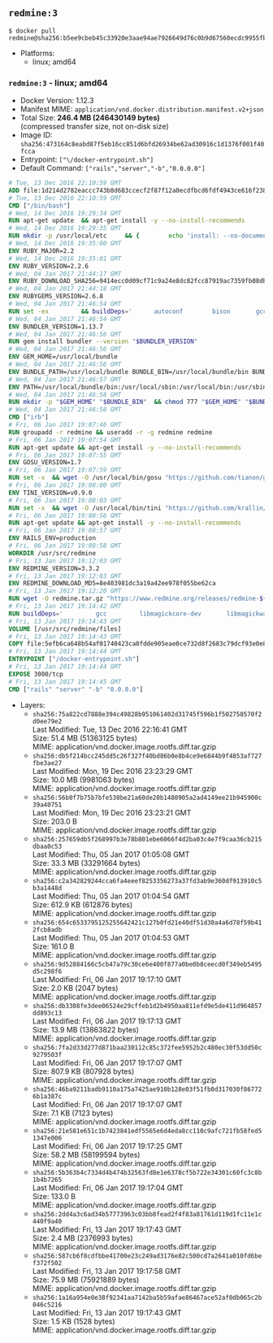 ## `redmine:3`

```console
$ docker pull redmine@sha256:b5ee9cbeb45c33920e3aae94ae7926649d76c0b9d67560ecdc9955fbc134a79d
```

-	Platforms:
	-	linux; amd64

### `redmine:3` - linux; amd64

-	Docker Version: 1.12.3
-	Manifest MIME: `application/vnd.docker.distribution.manifest.v2+json`
-	Total Size: **246.4 MB (246430149 bytes)**  
	(compressed transfer size, not on-disk size)
-	Image ID: `sha256:473164c8eabd87f5eb16cc851d6bfd26934be62ad30916c1d1376f001f40fcca`
-	Entrypoint: `["\/docker-entrypoint.sh"]`
-	Default Command: `["rails","server","-b","0.0.0.0"]`

```dockerfile
# Tue, 13 Dec 2016 22:10:59 GMT
ADD file:1d214d2782eaccc743b8d683ccecf2f87f12a0ecdfbcd6fdf4943ce616f23870 in / 
# Tue, 13 Dec 2016 22:10:59 GMT
CMD ["/bin/bash"]
# Wed, 14 Dec 2016 19:29:34 GMT
RUN apt-get update 	&& apt-get install -y --no-install-recommends 		bzip2 		ca-certificates 		libffi-dev 		libgdbm3 		libssl-dev 		libyaml-dev 		procps 		zlib1g-dev 	&& rm -rf /var/lib/apt/lists/*
# Wed, 14 Dec 2016 19:29:35 GMT
RUN mkdir -p /usr/local/etc 	&& { 		echo 'install: --no-document'; 		echo 'update: --no-document'; 	} >> /usr/local/etc/gemrc
# Wed, 14 Dec 2016 19:35:00 GMT
ENV RUBY_MAJOR=2.2
# Wed, 14 Dec 2016 19:35:01 GMT
ENV RUBY_VERSION=2.2.6
# Wed, 04 Jan 2017 21:44:17 GMT
ENV RUBY_DOWNLOAD_SHA256=9414ecc0d09cf71c9a24e8dc82fcc87919ac7359fb08db2791d6c32bfd157339
# Wed, 04 Jan 2017 21:44:18 GMT
ENV RUBYGEMS_VERSION=2.6.8
# Wed, 04 Jan 2017 21:46:54 GMT
RUN set -ex 		&& buildDeps=' 		autoconf 		bison 		gcc 		libbz2-dev 		libgdbm-dev 		libglib2.0-dev 		libncurses-dev 		libreadline-dev 		libxml2-dev 		libxslt-dev 		make 		ruby 		wget 		xz-utils 	' 	&& apt-get update 	&& apt-get install -y --no-install-recommends $buildDeps 	&& rm -rf /var/lib/apt/lists/* 		&& wget -O ruby.tar.xz "https://cache.ruby-lang.org/pub/ruby/${RUBY_MAJOR%-rc}/ruby-$RUBY_VERSION.tar.xz" 	&& echo "$RUBY_DOWNLOAD_SHA256 *ruby.tar.xz" | sha256sum -c - 		&& mkdir -p /usr/src/ruby 	&& tar -xJf ruby.tar.xz -C /usr/src/ruby --strip-components=1 	&& rm ruby.tar.xz 		&& cd /usr/src/ruby 		&& { 		echo '#define ENABLE_PATH_CHECK 0'; 		echo; 		cat file.c; 	} > file.c.new 	&& mv file.c.new file.c 		&& autoconf 	&& ./configure --disable-install-doc --enable-shared 	&& make -j"$(nproc)" 	&& make install 		&& apt-get purge -y --auto-remove $buildDeps 	&& cd / 	&& rm -r /usr/src/ruby 		&& gem update --system "$RUBYGEMS_VERSION"
# Wed, 04 Jan 2017 21:46:54 GMT
ENV BUNDLER_VERSION=1.13.7
# Wed, 04 Jan 2017 21:46:56 GMT
RUN gem install bundler --version "$BUNDLER_VERSION"
# Wed, 04 Jan 2017 21:46:56 GMT
ENV GEM_HOME=/usr/local/bundle
# Wed, 04 Jan 2017 21:46:56 GMT
ENV BUNDLE_PATH=/usr/local/bundle BUNDLE_BIN=/usr/local/bundle/bin BUNDLE_SILENCE_ROOT_WARNING=1 BUNDLE_APP_CONFIG=/usr/local/bundle
# Wed, 04 Jan 2017 21:46:57 GMT
ENV PATH=/usr/local/bundle/bin:/usr/local/sbin:/usr/local/bin:/usr/sbin:/usr/bin:/sbin:/bin
# Wed, 04 Jan 2017 21:46:58 GMT
RUN mkdir -p "$GEM_HOME" "$BUNDLE_BIN" 	&& chmod 777 "$GEM_HOME" "$BUNDLE_BIN"
# Wed, 04 Jan 2017 21:46:58 GMT
CMD ["irb"]
# Fri, 06 Jan 2017 19:07:46 GMT
RUN groupadd -r redmine && useradd -r -g redmine redmine
# Fri, 06 Jan 2017 19:07:54 GMT
RUN apt-get update && apt-get install -y --no-install-recommends 		ca-certificates 		wget 	&& rm -rf /var/lib/apt/lists/*
# Fri, 06 Jan 2017 19:07:55 GMT
ENV GOSU_VERSION=1.7
# Fri, 06 Jan 2017 19:07:59 GMT
RUN set -x 	&& wget -O /usr/local/bin/gosu "https://github.com/tianon/gosu/releases/download/$GOSU_VERSION/gosu-$(dpkg --print-architecture)" 	&& wget -O /usr/local/bin/gosu.asc "https://github.com/tianon/gosu/releases/download/$GOSU_VERSION/gosu-$(dpkg --print-architecture).asc" 	&& export GNUPGHOME="$(mktemp -d)" 	&& gpg --keyserver ha.pool.sks-keyservers.net --recv-keys B42F6819007F00F88E364FD4036A9C25BF357DD4 	&& gpg --batch --verify /usr/local/bin/gosu.asc /usr/local/bin/gosu 	&& rm -r "$GNUPGHOME" /usr/local/bin/gosu.asc 	&& chmod +x /usr/local/bin/gosu 	&& gosu nobody true
# Fri, 06 Jan 2017 19:08:00 GMT
ENV TINI_VERSION=v0.9.0
# Fri, 06 Jan 2017 19:08:03 GMT
RUN set -x 	&& wget -O /usr/local/bin/tini "https://github.com/krallin/tini/releases/download/$TINI_VERSION/tini" 	&& wget -O /usr/local/bin/tini.asc "https://github.com/krallin/tini/releases/download/$TINI_VERSION/tini.asc" 	&& export GNUPGHOME="$(mktemp -d)" 	&& gpg --keyserver ha.pool.sks-keyservers.net --recv-keys 6380DC428747F6C393FEACA59A84159D7001A4E5 	&& gpg --batch --verify /usr/local/bin/tini.asc /usr/local/bin/tini 	&& rm -r "$GNUPGHOME" /usr/local/bin/tini.asc 	&& chmod +x /usr/local/bin/tini 	&& tini -h
# Fri, 06 Jan 2017 19:08:56 GMT
RUN apt-get update && apt-get install -y --no-install-recommends 		imagemagick 		libmysqlclient18 		libpq5 		libsqlite3-0 				bzr 		git 		mercurial 		openssh-client 		subversion 	&& rm -rf /var/lib/apt/lists/*
# Fri, 06 Jan 2017 19:08:57 GMT
ENV RAILS_ENV=production
# Fri, 06 Jan 2017 19:08:58 GMT
WORKDIR /usr/src/redmine
# Fri, 13 Jan 2017 19:12:03 GMT
ENV REDMINE_VERSION=3.3.2
# Fri, 13 Jan 2017 19:12:03 GMT
ENV REDMINE_DOWNLOAD_MD5=8e403981dc3a19a42ee978f055be62ca
# Fri, 13 Jan 2017 19:12:20 GMT
RUN wget -O redmine.tar.gz "https://www.redmine.org/releases/redmine-${REDMINE_VERSION}.tar.gz" 	&& echo "$REDMINE_DOWNLOAD_MD5 redmine.tar.gz" | md5sum -c - 	&& tar -xvf redmine.tar.gz --strip-components=1 	&& rm redmine.tar.gz files/delete.me log/delete.me 	&& mkdir -p tmp/pdf public/plugin_assets 	&& chown -R redmine:redmine ./
# Fri, 13 Jan 2017 19:14:42 GMT
RUN buildDeps=' 		gcc 		libmagickcore-dev 		libmagickwand-dev 		libmysqlclient-dev 		libpq-dev 		libsqlite3-dev 		make 		patch 	' 	&& set -ex 	&& apt-get update && apt-get install -y $buildDeps --no-install-recommends 	&& rm -rf /var/lib/apt/lists/* 	&& bundle install --without development test 	&& for adapter in mysql2 postgresql sqlite3; do 		echo "$RAILS_ENV:" > ./config/database.yml; 		echo "  adapter: $adapter" >> ./config/database.yml; 		bundle install --without development test; 	done 	&& rm ./config/database.yml 	&& apt-get purge -y --auto-remove $buildDeps
# Fri, 13 Jan 2017 19:14:43 GMT
VOLUME [/usr/src/redmine/files]
# Fri, 13 Jan 2017 19:14:43 GMT
COPY file:5efb6ca648b54af01740423ca0fdde905eae0ce732d8f2683c79dcf93e0e86c5 in / 
# Fri, 13 Jan 2017 19:14:44 GMT
ENTRYPOINT ["/docker-entrypoint.sh"]
# Fri, 13 Jan 2017 19:14:44 GMT
EXPOSE 3000/tcp
# Fri, 13 Jan 2017 19:14:45 GMT
CMD ["rails" "server" "-b" "0.0.0.0"]
```

-	Layers:
	-	`sha256:75a822cd7888e394c49828b951061402d31745f596b1f502758570f2d0ee79e2`  
		Last Modified: Tue, 13 Dec 2016 22:16:41 GMT  
		Size: 51.4 MB (51363125 bytes)  
		MIME: application/vnd.docker.image.rootfs.diff.tar.gzip
	-	`sha256:db5f214bcc245dd5c26f327f40bd86b0e8b4ce9e6844b9f4853af727fbe3ae27`  
		Last Modified: Mon, 19 Dec 2016 23:23:29 GMT  
		Size: 10.0 MB (9981063 bytes)  
		MIME: application/vnd.docker.image.rootfs.diff.tar.gzip
	-	`sha256:56b0f7b75b7bfe530be21a60de20b1480905a2ad4149ee21b945900c39a40751`  
		Last Modified: Mon, 19 Dec 2016 23:23:21 GMT  
		Size: 203.0 B  
		MIME: application/vnd.docker.image.rootfs.diff.tar.gzip
	-	`sha256:257659db5f268997b3e78b801ebe6066f4d2ba03c4e7f9caa36cb215dbaa0c53`  
		Last Modified: Thu, 05 Jan 2017 01:05:08 GMT  
		Size: 33.3 MB (33291664 bytes)  
		MIME: application/vnd.docker.image.rootfs.diff.tar.gzip
	-	`sha256:c2a342829244cca6fa4eeef8253356273a37fd3ab9e360df913910c5b3a1448d`  
		Last Modified: Thu, 05 Jan 2017 01:04:54 GMT  
		Size: 612.9 KB (612876 bytes)  
		MIME: application/vnd.docker.image.rootfs.diff.tar.gzip
	-	`sha256:654c6533795125255642421c127b0fd21e40df51d30a4a6d78f59b412fcb8adb`  
		Last Modified: Thu, 05 Jan 2017 01:04:53 GMT  
		Size: 161.0 B  
		MIME: application/vnd.docker.image.rootfs.diff.tar.gzip
	-	`sha256:9d52884166c5cb47a79c30ce6e400f877a0be0b8ceecd0f349eb5495d5c298f6`  
		Last Modified: Fri, 06 Jan 2017 19:17:10 GMT  
		Size: 2.0 KB (2047 bytes)  
		MIME: application/vnd.docker.image.rootfs.diff.tar.gzip
	-	`sha256:db3308fe3dee06524e29cffeb1d2b4950aa811efd9e5de411d964857dd893c13`  
		Last Modified: Fri, 06 Jan 2017 19:17:13 GMT  
		Size: 13.9 MB (13863822 bytes)  
		MIME: application/vnd.docker.image.rootfs.diff.tar.gzip
	-	`sha256:7fa2d33d277d871baa230112c85c372fee5952b2c480ec30f53dd50c9279503f`  
		Last Modified: Fri, 06 Jan 2017 19:17:07 GMT  
		Size: 807.9 KB (807928 bytes)  
		MIME: application/vnd.docker.image.rootfs.diff.tar.gzip
	-	`sha256:46ba9211badb9110a175a7425ae910b128e03f51fb0d317030f867726b1a387c`  
		Last Modified: Fri, 06 Jan 2017 19:17:07 GMT  
		Size: 7.1 KB (7123 bytes)  
		MIME: application/vnd.docker.image.rootfs.diff.tar.gzip
	-	`sha256:21e581e651c1b7423841edf5565e6d4eda8cc110c9afc721fb58fed51347e006`  
		Last Modified: Fri, 06 Jan 2017 19:17:25 GMT  
		Size: 58.2 MB (58199594 bytes)  
		MIME: application/vnd.docker.image.rootfs.diff.tar.gzip
	-	`sha256:5b363b4c7334d4b474b32563fd8e1e6378cf5b722e34301c60fc3c8b1b4b7265`  
		Last Modified: Fri, 06 Jan 2017 19:17:04 GMT  
		Size: 133.0 B  
		MIME: application/vnd.docker.image.rootfs.diff.tar.gzip
	-	`sha256:2dd4a3c6ad34b57773963c03bb8fead2f4f83a81761d119d1fc11e1c440f9a40`  
		Last Modified: Fri, 13 Jan 2017 19:17:43 GMT  
		Size: 2.4 MB (2376993 bytes)  
		MIME: application/vnd.docker.image.rootfs.diff.tar.gzip
	-	`sha256:587cb6f8cdfbbe41700e23c249ad3176e82c500cd7a2641a010fd6bef372f502`  
		Last Modified: Fri, 13 Jan 2017 19:17:58 GMT  
		Size: 75.9 MB (75921889 bytes)  
		MIME: application/vnd.docker.image.rootfs.diff.tar.gzip
	-	`sha256:1a16a954e0e38f92341aa7142ba5b59afae86467ace52af0db065c2b046c5216`  
		Last Modified: Fri, 13 Jan 2017 19:17:43 GMT  
		Size: 1.5 KB (1528 bytes)  
		MIME: application/vnd.docker.image.rootfs.diff.tar.gzip

